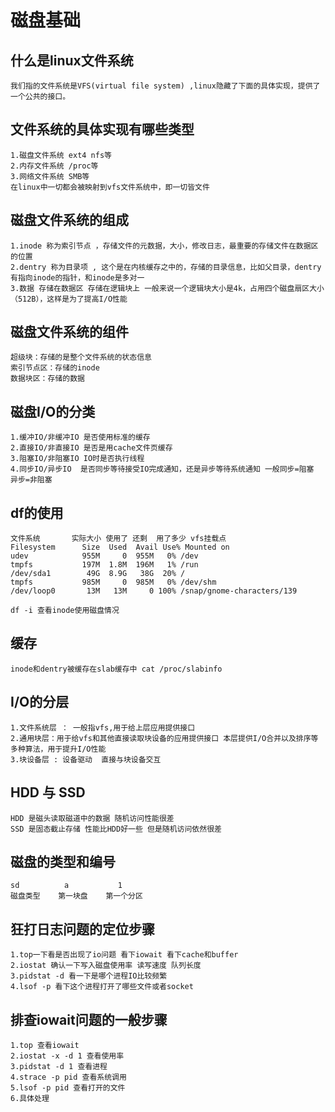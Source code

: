 # 磁盘基础

## 什么是linux文件系统
    我们指的文件系统是VFS(virtual file system) ,linux隐藏了下面的具体实现，提供了一个公共的接口。

## 文件系统的具体实现有哪些类型
    1.磁盘文件系统 ext4 nfs等
    2.内存文件系统 /proc等
    3.网络文件系统 SMB等 
    在linux中一切都会被映射到vfs文件系统中，即一切皆文件

## 磁盘文件系统的组成
    1.inode 称为索引节点 ，存储文件的元数据，大小，修改日志，最重要的存储文件在数据区的位置
    2.dentry 称为目录项 , 这个是在内核缓存之中的，存储的目录信息，比如父目录，dentry有指向inode的指针，和inode是多对一
    3.数据 存储在数据区 存储在逻辑块上 一般来说一个逻辑块大小是4k，占用四个磁盘扇区大小（512B），这样是为了提高I/O性能

## 磁盘文件系统的组件
    超级块：存储的是整个文件系统的状态信息
    索引节点区：存储的inode
    数据块区：存储的数据

## 磁盘I/O的分类
    1.缓冲IO/非缓冲IO 是否使用标准的缓存
    2.直接IO/非直接IO 是否是用cache文件页缓存
    3.阻塞IO/非阻塞IO IO时是否执行线程
    4.同步IO/异步IO  是否同步等待接受IO完成通知，还是异步等待系统通知 一般同步=阻塞 异步=非阻塞

## df的使用
    文件系统       实际大小 使用了 还剩  用了多少 vfs挂载点
    Filesystem      Size  Used  Avail Use% Mounted on
    udev            955M     0  955M   0% /dev
    tmpfs           197M  1.8M  196M   1% /run
    /dev/sda1        49G  8.9G   38G  20% /
    tmpfs           985M     0  985M   0% /dev/shm
    /dev/loop0       13M   13M     0 100% /snap/gnome-characters/139

    df -i 查看inode使用磁盘情况

## 缓存
    inode和dentry被缓存在slab缓存中 cat /proc/slabinfo 

## I/O的分层
    1.文件系统层 ： 一般指vfs,用于给上层应用提供接口
    2.通用块层：用于给vfs和其他直接读取块设备的应用提供接口 本层提供I/O合并以及排序等多种算法，用于提升I/O性能
    3.块设备层 : 设备驱动  直接与块设备交互

## HDD 与 SSD 
    HDD 是磁头读取磁道中的数据 随机访问性能很差
    SSD 是固态截止存储 性能比HDD好一些 但是随机访问依然很差

## 磁盘的类型和编号
    sd          a           1 
    磁盘类型    第一块盘    第一个分区

## 狂打日志问题的定位步骤
    1.top一下看是否出现了io问题 看下iowait 看下cache和buffer
    2.iostat 确认一下写入磁盘使用率 读写速度 队列长度
    3.pidstat -d 看一下是哪个进程IO比较频繁
    4.lsof -p 看下这个进程打开了哪些文件或者socket

## 排查iowait问题的一般步骤
    1.top 查看iowait
    2.iostat -x -d 1 查看使用率
    3.pidstat -d 1 查看进程
    4.strace -p pid 查看系统调用
    5.lsof -p pid 查看打开的文件
    6.具体处理